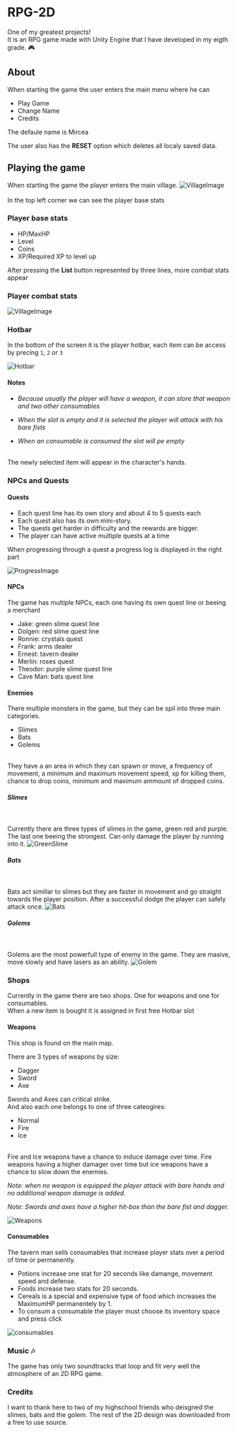 # RPG-2D

One of my greatest projects!
<br>
It is an RPG game made with Unity Engine that I have developed in my eigth grade. :video_game:

## About

When starting the game the user enters the main menu where he can

<ul>
    <li>Play Game</li>
    <li>Change Name</li>
    <li>Credits</li>
</ul>
The defaule name is Mircea
<br>

The user also has the **RESET** option which deletes all localy saved data.

## Playing the game

When starting the game the player enters the main village.
![VillageImage](Media/Village.png)
<br>
<br>
In the top left corner we can see the player base stats

### Player base stats

<ul>
    <li>HP/MaxHP</li>
    <li>Level</li>
    <li>Coins</li>
    <li>XP/Required XP to level up</li>
</ul>

After pressing the **List** button represented by three lines, more combat stats appear

### Player combat stats

![VillageImage](Media/Stats.png)

### Hotbar

In the bottom of the screen it is the player hotbar, each item can be access by precing `1`, `2` or `3`

![Hotbar](Media/Hotbar.png)

#### Notes

<ul>
<li>

_Because usually the player will have a weapon, it can store that weapon and two other consumables_</li>

<li>

_When the slot is empty and it is selected the player will attack with his bare fists_</li>

<li>

_When an consumable is consumed the slot will pe empty_</li>

</ul>
<br>
The newly selected item will appear in the character's hands.

### NPCs and Quests

#### Quests

<ul>
    <li>Each quest line has its own story and about 4 to 5 quests each</li>
    <li>Each quest also has its own mini-story.</li>
    <li>The quests get harder in difficulty and the rewards are bigger.</li>
    <li>The player can have active multiple quests at a time</li>
</ul>
When progressing through a quest a progress log is displayed in the right part
<br>

![ProgressImage](Media/QuestProgress.png)

#### NPCs

The game has multiple NPCs, each one having its own quest line or beeing a merchant

<ul>
    <li>Jake: green slime quest line</li>
    <li>Dolgen: red slime quest line</li>
    <li>Ronnie: crystals quest</li>
    <li>Frank: arms dealer</li>
    <li>Ernest: tavern dealer</li>
    <li>Merlin: roses quest</li>
    <li>Theodor: purple slime quest line</li>
    <li>Cave Man: bats quest line</li>
</ul>

#### Enemies

There multiple monsters in the game, but they can be spil into three main categories.

<ul>
    <li>Slimes</li>
    <li>Bats</li>
    <li>Golems</li>
</ul>
<br>
They have a an area in which they can spawn or move, a frequency of movement, a minimum and maximum movement speed, xp for killing them, chance to drop coins, minimum and maximum ammount of dropped coins.

##### Slimes

<br>

Currently there are three types of slimes in the game, green red and purple. The last one beeing the strongest. Can only damage the player by running into it.
![GreenSlime](Media/GreenSlime.png)

##### Bats

<br>

Bats act simillar to slimes but they are faster in movement and go straight towards the player position. After a successful dodge the player can safely attack once.
![Bats](Media/Bats.png)

##### Golems

<br>

Golems are the most powerfull type of enemy in the game. They are masive, move slowly and have lasers as an ability.
![Golem](Media/Golem.png)
<br>

### Shops

Currently in the game there are two shops. One for weapons and one for consumables.
<br>
When a new item is bought it is assigned in first free Hotbar slot

#### Weapons

This shop is found on the main map.
<br>

There are 3 types of weapons by size:

<ul>
    <li>Dagger</li>
    <li>Sword</li>
    <li>Axe</li>
</ul>
Swords and Axes can critical strike.

<br>
And also each one belongs to one of three cateogires:

<ul>
    <li>Normal</li>
    <li>Fire</li>
    <li>Ice</li>
</ul>
<br>
Fire and Ice weapons have a chance to induce damage over time. Fire weapons having a higher damager over time but ice weapons have a chance to slow down the enemies.

_Note: when no weapon is equipped the player attack with bare hands and no additional weapon damage is added._
<br>

_Note: Swords and axes have a higher hit-box than the bare fist and dagger._

![Weapons](Media/WeaponsShop.png)

#### Consumables

The tavern man sells consumables that increase player stats over a period of time or permanently.

<ul>
    <li>Potions increase one stat for 20 seconds like damange, movement speed and defense.</li>
    <li>Foods increase two stats for 20 seconds.</li>
    <li>Cereals is a special and expensive type of food which increases the MaximumHP permanentely by 1.</li>
    <li>To consum a consumable the player must choose its inventory space and press click</li>
</ul>

![consumables](Media/Tavern.png)

### Music :notes:

The game has only two soundtracks that loop and fit very well the atmosphere of an 2D RPG game.

### Credits

I want to thank here to two of my highschool friends who deisgned the slimes, bats and the golem. The rest of the 2D design was downloaded from a free to use source.
